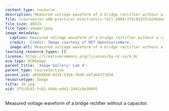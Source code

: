 ```yaml
---
content_type: resource
description: Measured voltage waveform of a bridge rectifier without a capacitor.
file: /courses/ec-s06-practical-electronics-fall-2004/3f5c91d3fcb24bbbed411b91c8e309d5_16.jpg
file_size: 40315
file_type: image/jpeg
image_metadata:
  caption: Measured voltage waveform of a bridge rectifier without a capacitor.
  credit: 'Credit: Image courtesy of MIT OpenCourseWare.'
  image-alt: Measured voltage waveform of a bridge rectifier without a capacitor.
learning_resource_types: []
license: https://creativecommons.org/licenses/by-nc-sa/4.0/
ocw_type: OCWImage
parent_title: 'Image Gallery: Lab 4'
parent_type: CourseSection
parent_uid: a85b4850-6d14-5356-fbd0-e6fab6371b50
resourcetype: Image
title: 16.jpg
uid: 3f5c91d3-fcb2-4bbb-ed41-1b91c8e309d5
---
```

Measured voltage waveform of a bridge rectifier without a capacitor.
